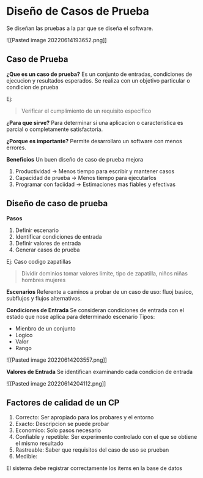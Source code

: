 # Diseño de Casos de Prueba

Se diseñan las pruebas a la par que se  diseña el software.

![[Pasted image 20220614193652.png]]

## Caso de Prueba
**¿Que es un caso de prueba?**
Es un conjunto de entradas, condiciones de ejecucion y resultados esperados. Se realiza con un objetivo particular o condicion de prueba

 Ej: 
> Verificar el cumplimiento de un requisito especifico

**¿Para que sirve?**
Para determinar si una aplicacion o caracteristica es parcial o completamente satisfactoria.

**¿Porque es importante?**
Permite desarrollaro un software con menos errores.

**Beneficios**
Un buen diseño de caso de prueba mejora
1. Productividad -> Menos tiempo para escribir y mantener casos
2. Capacidad de prueba -> Menos tiempo para ejecutarlos
3. Programar con faciidad -> Estimaciones mas fiables y efectivas


## Diseño de caso de prueba
**Pasos**
1. Definir escenario
2. Identificar condiciones de entrada
3. Definir valores de entrada
4. Generar casos de prueba

Ej: Caso codigo zapatillas

> Dividir dominios tomar valores limite, tipo de zapatilla, niños niñas hombres mujeres

**Escenarios**
Referente a caminos a probar de un caso de uso: fluoj basico, subflujos y flujos alternativos.

**Condiciones de Entrada**
Se consideran condiciones de entrada con el estado que nose aplica para determinado escenario
Tipos: 
- Mienbro de un conjunto
- Logico
- Valor 
- Rango

![[Pasted image 20220614203557.png]]


**Valores de Entrada**
Se identifican examinando cada condicion de entrada

![[Pasted image 20220614204112.png]]


## Factores de calidad de un CP

1. Correcto: Ser apropiado para los probares y el entorno
2. Exacto: Descripcion se puede probar
3. Economico: Solo pasos necesario
4. Confiable y repetible: Ser experimento controlado con el que se obtiene el mismo resultado
5. Rastreable: Saber que requisitos del caso de uso se prueban
6. Medible: 



El sistema debe registrar correctamente los items en la base de datos